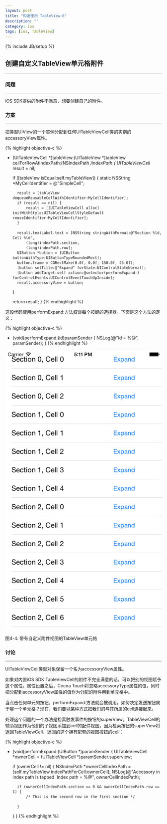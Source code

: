 ```yaml
---
layout: post
title: "构造使用 TableView-6"
description: ""
category: ios
tags: [ios, TableView]
---
```

{% include JB/setup %}

## 创建自定义TableView单元格附件
---

### 问题
---

iOS SDK提供的附件不满意，想要创建自己的附件。

### 方案
---

把类型UIView的一个实例分配到任何UITableViewCell类的实例的accessoryView属性。

{% highlight objective-c %}
- (UITableViewCell *)tableView:(UITableView *)tableView cellForRowAtIndexPath:(NSIndexPath *)indexPath {
	UITableViewCell* result = nil;

	if ([tableView isEqual:self.myTableView]) {
		static NSString *MyCellIdentifier = @"SimpleCell";

		result = [tableView  dequeueReusableCellWithIdentifier:MyCellIdentifier];
		if (result == nil) {
			result = [[UITableViewCell alloc] initWithStyle:UITableViewCellStyleDefault reuseIdentifier:MyCellIdentifier];
		}

		result.textLabel.text = [NSString stringWithFormat:@"Section %ld, Cell %ld",
			(long)indexPath.section,
			(long)indexPath.row];
		UIButton *button = [UIButton buttonWithType:UIButtonTypeRoundedRect];
		button.frame = CGRectMake(0.0f, 0.0f, 150.0f, 25.0f);
		[button setTitle:@"Expand" forState:UIControlStateNormal];
		[button addTarget:self action:@selector(performExpand:) forControlEvents:UIControlEventTouchUpInside];
		result.accessoryView = button;
	}

	return result;
}
{% endhighlight %}

这段代码使用performExpand:方法叙谈每个按键的选择器。下面是这个方法的定义：

{% highlight objective-c %}
- (void)performExpand:(id)paramSender {
	NSLog(@"id = %@", paramSender);
}
{% endhighlight %}

![TableView-4](/assets/img/ios/TableView-4.png)

图4-4. 带有自定义附件视图的TableView单元格

### 讨论
---

UITableViewCell类型对象保留一个名为accessoryView属性。

如果对内置iOS SDK TableViewCell的附件不完全满意的话，可以把别的视图赋予这个属性。属性设置之后，Cocoa Touch将忽略accessoryType属性的值，同时把分配到accessoryView属性的值作为分配的附件用到单元格中。

当点击任何单元的按钮，performExpand:方法就会被调用。如何决定发送按钮属于哪一个单元格？现在，我们要以某种方式把我们的与其所属的cell连接起来。

处理这个问题的一个办法是检索触发事件的按钮的superView。TableViewCell的辅助视图作为他们的子视图添加到cell的配件视图，因为检索按钮的superView将返回TableViewCell，返回的这个拥有配套的视图按钮的cell：

{% highlight objective-c %}
- (void)performExpand:(UIButton *)paramSender {
	UITableViewCell *ownerCell = (UITableViewCell *)paramSender.superview;

	if (ownerCell != nil) {
		NSIndexPath *ownerCellIndexPath = [self.myTableView indexPathForCell:ownerCell];
		NSLog(@"Accessory in index path is tapped. Index path = %@", ownerCellIndexPath);

		if (ownerCellIndexPath.section == 0 && ownerCellIndexPath.row == 1) {
			/* This is the second row in the first section */

		}
	}
}
{% endhighlight %}

